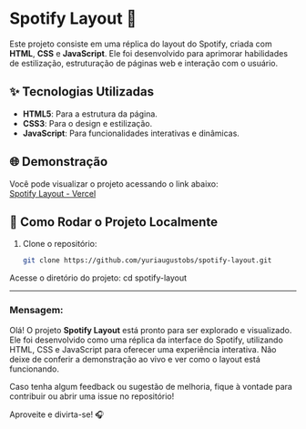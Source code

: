 # Spotify Layout 🎵

Este projeto consiste em uma réplica do layout do Spotify, criada com **HTML**, **CSS** e **JavaScript**. Ele foi desenvolvido para aprimorar habilidades de estilização, estruturação de páginas web e interação com o usuário.

## ✨ Tecnologias Utilizadas

- **HTML5**: Para a estrutura da página.
- **CSS3**: Para o design e estilização.
- **JavaScript**: Para funcionalidades interativas e dinâmicas.

## 🌐 Demonstração

Você pode visualizar o projeto acessando o link abaixo:  
[Spotify Layout - Vercel](https://spotify-layout-xi.vercel.app)

## 🚀 Como Rodar o Projeto Localmente

1. Clone o repositório:
   ```bash
   git clone https://github.com/yuriaugustobs/spotify-layout.git

Acesse o diretório do projeto:
cd spotify-layout


---

### Mensagem:

Olá! O projeto **Spotify Layout** está pronto para ser explorado e visualizado. Ele foi desenvolvido como uma réplica da interface do Spotify, utilizando HTML, CSS e JavaScript para oferecer uma experiência interativa. Não deixe de conferir a demonstração ao vivo e ver como o layout está funcionando.

Caso tenha algum feedback ou sugestão de melhoria, fique à vontade para contribuir ou abrir uma issue no repositório!

Aproveite e divirta-se! 🎧
